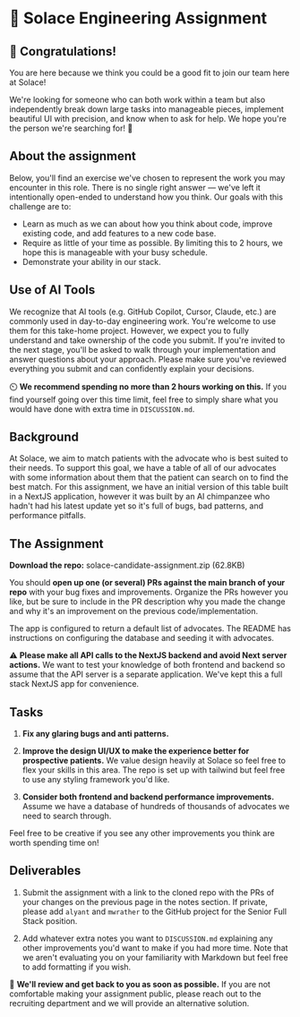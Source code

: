 # 📓 Solace Engineering Assignment

## 🎉 Congratulations!

You are here because we think you could be a good fit to join our team here at Solace!

We're looking for someone who can both work within a team but also independently break down large tasks into manageable pieces, implement beautiful UI with precision, and know when to ask for help. We hope you're the person we're searching for! 🚀

## About the assignment

Below, you'll find an exercise we've chosen to represent the work you may encounter in this role. There is no single right answer — we've left it intentionally open-ended to understand how you think. Our goals with this challenge are to:

- Learn as much as we can about how you think about code, improve existing code, and add features to a new code base.
- Require as little of your time as possible. By limiting this to 2 hours, we hope this is manageable with your busy schedule.
- Demonstrate your ability in our stack.

## Use of AI Tools

We recognize that AI tools (e.g. GitHub Copilot, Cursor, Claude, etc.) are commonly used in day-to-day engineering work. You're welcome to use them for this take-home project. However, we expect you to fully understand and take ownership of the code you submit. If you're invited to the next stage, you'll be asked to walk through your implementation and answer questions about your approach. Please make sure you've reviewed everything you submit and can confidently explain your decisions.

⏲️ **We recommend spending no more than 2 hours working on this.** If you find yourself going over this time limit, feel free to simply share what you would have done with extra time in `DISCUSSION.md`.

## Background

At Solace, we aim to match patients with the advocate who is best suited to their needs. To support this goal, we have a table of all of our advocates with some information about them that the patient can search on to find the best match. For this assignment, we have an initial version of this table built in a NextJS application, however it was built by an AI chimpanzee who hadn't had his latest update yet so it's full of bugs, bad patterns, and performance pitfalls.

## The Assignment

**Download the repo:**
solace-candidate-assignment.zip (62.8KB)

You should **open up one (or several) PRs against the main branch of your repo** with your bug fixes and improvements. Organize the PRs however you like, but be sure to include in the PR description why you made the change and why it's an improvement on the previous code/implementation.

The app is configured to return a default list of advocates. The README has instructions on configuring the database and seeding it with advocates.

⚠️ **Please make all API calls to the NextJS backend and avoid Next server actions.** We want to test your knowledge of both frontend and backend so assume that the API server is a separate application. We've kept this a full stack NextJS app for convenience.

## Tasks

1. **Fix any glaring bugs and anti patterns.**

2. **Improve the design UI/UX to make the experience better for prospective patients.** We value design heavily at Solace so feel free to flex your skills in this area. The repo is set up with tailwind but feel free to use any styling framework you'd like.

3. **Consider both frontend and backend performance improvements.** Assume we have a database of hundreds of thousands of advocates we need to search through.

Feel free to be creative if you see any other improvements you think are worth spending time on!

## Deliverables

1. Submit the assignment with a link to the cloned repo with the PRs of your changes on the previous page in the notes section. If private, please add `alyant` and `mwrather` to the GitHub project for the Senior Full Stack position.

2. Add whatever extra notes you want to `DISCUSSION.md` explaining any other improvements you'd want to make if you had more time. Note that we aren't evaluating you on your familiarity with Markdown but feel free to add formatting if you wish.

🎉 **We'll review and get back to you as soon as possible.** If you are not comfortable making your assignment public, please reach out to the recruiting department and we will provide an alternative solution.